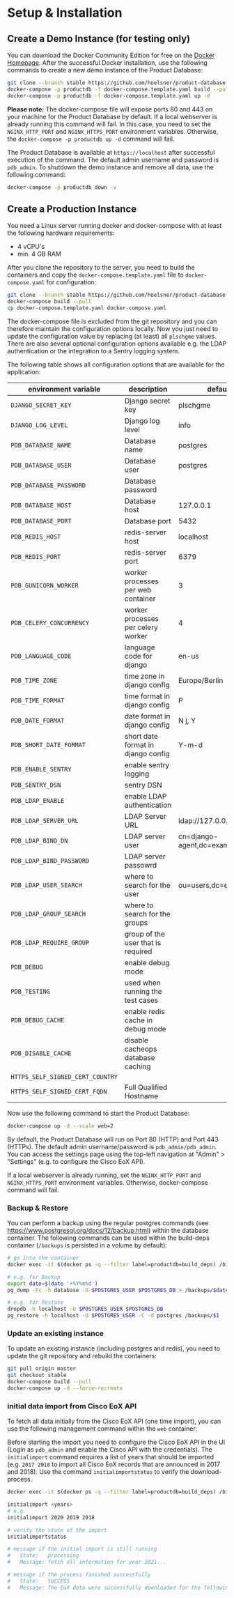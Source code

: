 # Setup & Installation

## Create a Demo Instance (for testing only)

You can download the Docker Community Edition for free on the [Docker Homepage](https://www.docker.com/get-docker).
 After the successful Docker installation, use the following commands to create a new demo instance of the Product Database:

```bash
git clone --branch stable https://github.com/hoelsner/product-database.git
docker-compose -p productdb -f docker-compose.template.yaml build --pull
docker-compose -p productdb -f docker-compose.template.yaml up -d
```

**Please note:** The docker-compose file will expose ports 80 and 443 on your machine for the Product Database by default. If a local webserver is already running this command will fail. In this case, you need to set the `NGINX_HTTP_PORT` and `NGINX_HTTPS_PORT` environment variables. Otherwise, the `docker-compose -p productdb up -d` command will fail.

The Product Database is available at `https://localhost` after successful execution of the command. The default admin username and password is `pdb_admin`. To shutdown the demo instance and remove all data, use the following command:

```bash
docker-compose -p productdb down -v
```

## Create a Production Instance

You need a Linux server running docker and docker-compose with at least the following hardware requirements:

* 4 vCPU's
* min. 4 GB RAM

After you clone the repository to the server, you need to build the containers and copy the `docker-compose.template.yaml` file to `docker-compose.yaml` for configuration:

```bash
git clone --branch stable https://github.com/hoelsner/product-database.git
docker-compose build --pull
cp docker-compose.template.yaml docker-compose.yaml
```

The docker-compose file is excluded from the git repository and you can therefore maintain the configuration options locally. Now you just need to update the configuration value by replacing (at least) all `plschgme` values. There are also several optional configuration options available e.g. the LDAP authentication or the integration to a Sentry logging system.

The following table shows all configuration options that are available for the application:

| environment variable   | description                 | default value  |
| ---------------------- | --------------------------- | -------------- |
| `DJANGO_SECRET_KEY`      | Django secret key           | plschgme       |
| `DJANGO_LOG_LEVEL`       | Django log level            | info           |
| `PDB_DATABASE_NAME`      | Database name               | postgres       |
| `PDB_DATABASE_USER`      | Database user               | postgres       |
| `PDB_DATABASE_PASSWORD`  | Database password           | <not set>      |
| `PDB_DATABASE_HOST`      | Database host               | 127.0.0.1      |
| `PDB_DATABASE_PORT`      | Database port               | 5432           |
| `PDB_REDIS_HOST`         | redis-server host           | localhost      |
| `PDB_REDIS_PORT`         | redis-server port           | 6379           |
| `PDB_GUNICORN_WORKER`    | worker processes per web container    | 3           |
| `PDB_CELERY_CONCURRENCY` | worker processes per celery worker    | 4           |
| `PDB_LANGUAGE_CODE`      | language code for django           | en-us          |
| `PDB_TIME_ZONE`          | time zone in django config         | Europe/Berlin  |
| `PDB_TIME_FORMAT`        | time format in django config       | P              |
| `PDB_DATE_FORMAT`        | date format in django config       | N j, Y         |
| `PDB_SHORT_DATE_FORMAT`  | short date format in django config | Y-m-d          |
| `PDB_ENABLE_SENTRY`      | enable sentry logging              | <not set>     |
| `PDB_SENTRY_DSN`         | sentry DSN                         | <not set>     |
| `PDB_LDAP_ENABLE`         | enable LDAP authentication         | <not set>                           |
| `PDB_LDAP_SERVER_URL`     | LDAP Server URL                    | ldap://127.0.0.1:389/               |
| `PDB_LDAP_BIND_DN`        | LDAP server user                   | cn=django-agent,dc=example,dc=com   |
| `PDB_LDAP_BIND_PASSWORD`  | LDAP server passowrd               |                                     |
| `PDB_LDAP_USER_SEARCH`    | where to search for the user       | ou=users,dc=example,dc=com          |
| `PDB_LDAP_GROUP_SEARCH`   | where to search for the groups     |                                     |
| `PDB_LDAP_REQUIRE_GROUP`  | group of the user that is required |                                     |
| `PDB_DEBUG`              | enable debug mode                  | <not set>     |
| `PDB_TESTING`            | used when running the test cases   | <not set>     |
| `PDB_DEBUG_CACHE`        | enable redis cache in debug mode   | <not set>     |
| `PDB_DISABLE_CACHE`      | disable cacheops database caching  | <not set>     |
| `HTTPS_SELF_SIGNED_CERT_COUNTRY`        |          |               |
| `HTTPS_SELF_SIGNED_CERT_FQDN`           | Full Qualified Hostname         |               |

Now use the following command to start the Product Database:

```bash
docker-compose up -d --scale web=2
```

By default, the Product Database will run on Port 80 (HTTP) and Port 443 (HTTPs). The default admin username/password is `pdb_admin/pdb_admin`. You can access the settings page using the top-left navigation at "Admin" > "Settings" (e.g. to configure the Cisco EoX API).

If a local webserver is already running, set the `NGINX_HTTP_PORT` and `NGINX_HTTPS_PORT` environment variables. Otherwise, docker-compose command will fail.

### Backup & Restore

You can perform a backup using the regular postgres commands (see https://www.postgresql.org/docs/12/backup.html) within the database container. The following commands can be used within the build-deps container (`/backups` is persisted in a volume by default): 

```bash
# go into the container
docker exec -it $(docker ps -q --filter label=productdb=build_deps) /bin/bash

# e.g. for Backup
export date=$(date '+%Y%m%d')
pg_dump -Fc -h database -U $POSTGRES_USER $POSTGRES_DB > /backups/$date-productdb_backup.pg_dump

# e.g. for Restore
dropdb -h localhost -U $POSTGRES_USER $POSTGRES_DB
pg_restore -h localhost -U $POSTGRES_USER -C -d postgres /backups/$1
```

### Update an existing instance

To update an existing instance (including postgres and redis), you need to update the git repository and rebuild the containers:

```bash
git pull origin master 
git checkout stable
docker-compose build --pull
docker-compose up -d --force-recreate
```

### initial data import from Cisco EoX API

To fetch all data initially from the Cisco EoX API (one time import), you can use the following management command within the `web` container:

Before starting the import you need to configure the Cisco EoX API in the UI (Login as `pdb_admin` and enable the Cisco API with the credentials). The `initialimport` command requires a list of years that should be imported (e.g. `2017 2018` to import all Cisco EoX records that are announced in 2017 and 2018). Use the command `initialimportstatus` to verify the download-process.

```bash
docker exec -it $(docker ps -q --filter label=productdb=build_deps) /bin/bash

initialimport <years>
# e.g.
initialimport 2020 2019 2018

# verify the state of the import
initialimportstatus

# message if the initial import is still running
#   State:   processing
#   Message: fetch all information for year 2021...

# message if the process finished successfully
#   State:   SUCCESS
#   Message: The EoX data were successfully downloaded for the following years: 2021
```
